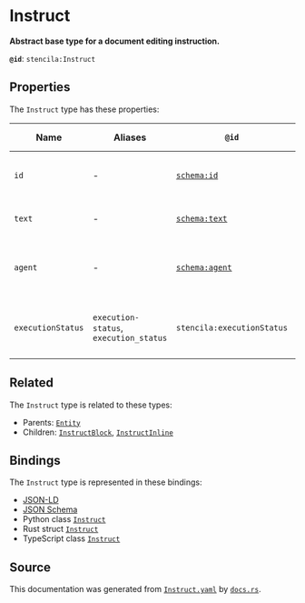 # Instruct

**Abstract base type for a document editing instruction.**

**`@id`**: `stencila:Instruct`

## Properties

The `Instruct` type has these properties:

| Name              | Aliases                                | `@id`                                      | Type                                                                                                                                                                                                                                                                                                                                          | Description                                 | Inherited from                                                                                   |
| ----------------- | -------------------------------------- | ------------------------------------------ | --------------------------------------------------------------------------------------------------------------------------------------------------------------------------------------------------------------------------------------------------------------------------------------------------------------------------------------------- | ------------------------------------------- | ------------------------------------------------------------------------------------------------ |
| `id`              | -                                      | [`schema:id`](https://schema.org/id)       | [`String`](https://github.com/stencila/stencila/blob/main/docs/reference/schema/data/string.md)                                                                                                                                                                                                                                               | The identifier for this item.               | [`Entity`](https://github.com/stencila/stencila/blob/main/docs/reference/schema/other/entity.md) |
| `text`            | -                                      | [`schema:text`](https://schema.org/text)   | [`String`](https://github.com/stencila/stencila/blob/main/docs/reference/schema/data/string.md)                                                                                                                                                                                                                                               | The text of the instruction.                | -                                                                                                |
| `agent`           | -                                      | [`schema:agent`](https://schema.org/agent) | [`Person`](https://github.com/stencila/stencila/blob/main/docs/reference/schema/other/person.md) \| [`Organization`](https://github.com/stencila/stencila/blob/main/docs/reference/schema/other/organization.md) \| [`SoftwareApplication`](https://github.com/stencila/stencila/blob/main/docs/reference/schema/works/software-application.md) | The agent that executed the instruction.    | -                                                                                                |
| `executionStatus` | `execution-status`, `execution_status` | `stencila:executionStatus`                 | [`ExecutionStatus`](https://github.com/stencila/stencila/blob/main/docs/reference/schema/flow/execution-status.md)                                                                                                                                                                                                                            | Status of the execution of the instruction. | -                                                                                                |

## Related

The `Instruct` type is related to these types:

- Parents: [`Entity`](https://github.com/stencila/stencila/blob/main/docs/reference/schema/other/entity.md)
- Children: [`InstructBlock`](https://github.com/stencila/stencila/blob/main/docs/reference/schema/edits/instruct-block.md), [`InstructInline`](https://github.com/stencila/stencila/blob/main/docs/reference/schema/edits/instruct-inline.md)

## Bindings

The `Instruct` type is represented in these bindings:

- [JSON-LD](https://stencila.org/Instruct.jsonld)
- [JSON Schema](https://stencila.org/Instruct.schema.json)
- Python class [`Instruct`](https://github.com/stencila/stencila/blob/main/python/python/stencila/types/instruct.py)
- Rust struct [`Instruct`](https://github.com/stencila/stencila/blob/main/rust/schema/src/types/instruct.rs)
- TypeScript class [`Instruct`](https://github.com/stencila/stencila/blob/main/typescript/src/types/Instruct.ts)

## Source

This documentation was generated from [`Instruct.yaml`](https://github.com/stencila/stencila/blob/main/schema/Instruct.yaml) by [`docs.rs`](https://github.com/stencila/stencila/blob/main/rust/schema-gen/src/docs.rs).